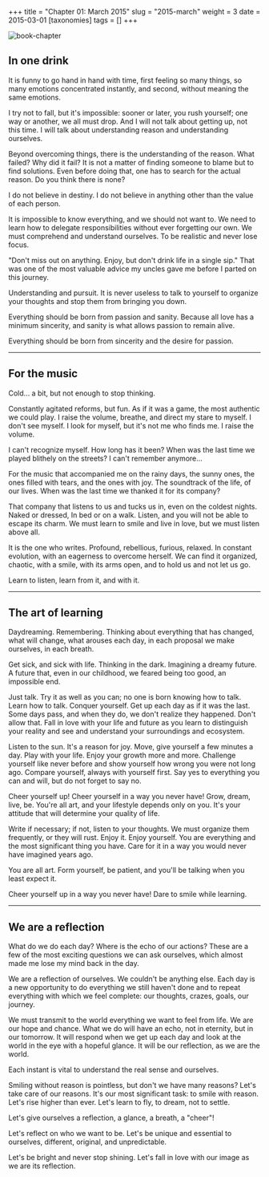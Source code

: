+++
title = "Chapter 01: March 2015"
slug = "2015-march"
weight = 3
date = 2015-03-01
[taxonomies]
tags = []
+++

![book-chapter](/images/books/oeur/01.jpg)

## In one drink

It is funny to go hand in hand with time, first feeling so many things, so many emotions concentrated instantly, and second, without meaning the same emotions.

I try not to fall, but it's impossible: sooner or later, you rush yourself; one way or another, we all must drop. And I will not talk about getting up, not this time. I will talk about understanding reason and understanding ourselves.

Beyond overcoming things, there is the understanding of the reason. What failed? Why did it fail? It is not a matter of finding someone to blame but to find solutions. Even before doing that, one has to search for the actual reason. Do you think there is none?

I do not believe in destiny. I do not believe in anything other than the value of each person.

It is impossible to know everything, and we should not want to. We need to learn how to delegate responsibilities without ever forgetting our own.
We must comprehend and understand ourselves. To be realistic and never lose focus.

"Don't miss out on anything. Enjoy, but don't drink life in a single sip."
That was one of the most valuable advice my uncles gave me before I parted on this journey.

Understanding and pursuit. It is never useless to talk to yourself to organize your thoughts and stop them from bringing you down.

Everything should be born from passion and sanity. Because all love has a minimum sincerity, and sanity is what allows passion to remain alive.

Everything should be born from sincerity and the desire for passion.

---

## For the music

Cold... a bit, but not enough to stop thinking.

Constantly agitated reforms, but fun. As if it was a game, the most authentic we could play. I raise the volume, breathe, and direct my stare to myself. I don't see myself. I look for myself, but it's not me who finds me. I raise the volume.

I can't recognize myself. How long has it been? When was the last time we played blithely on the streets? I can't remember anymore…

For the music that accompanied me on the rainy days, the sunny ones, the ones filled with tears, and the ones with joy. The soundtrack of the life, of our lives. When was the last time we thanked it for its company?

That company that listens to us and tucks us in, even on the coldest nights. Naked or dressed, In bed or on a walk. Listen, and you will not be able to escape its charm. We must learn to smile and live in love, but we must listen above all.

It is the one who writes. Profound, rebellious, furious, relaxed. In constant evolution, with an eagerness to overcome herself. We can find it organized, chaotic, with a smile, with its arms open, and to hold us and not let us go.

Learn to listen, learn from it, and with it.

---

## The art of learning

Daydreaming. Remembering. Thinking about everything that has changed, what will change, what arouses each day, in each proposal we make ourselves, in each breath.

Get sick, and sick with life. Thinking in the dark. Imagining a dreamy future. A future that, even in our childhood, we feared being too good, an impossible end.

Just talk. Try it as well as you can; no one is born knowing how to talk. Learn how to talk. Conquer yourself. Get up each day as if it was the last. Some days pass, and when they do, we don't realize they happened. Don't allow that. Fall in love with your life and future as you learn to distinguish your reality and see and understand your surroundings and ecosystem.

Listen to the sun. It's a reason for joy. Move, give yourself a few minutes a day. Play with your life. Enjoy your growth more and more. Challenge yourself like never before and show yourself how wrong you were not long ago. Compare yourself, always with yourself first. Say yes to everything you can and will, but do not forget to say no.

Cheer yourself up! Cheer yourself in a way you never have! Grow, dream, live, be. You're all art, and your lifestyle depends only on you. It's your attitude that will determine your quality of life.

Write if necessary; if not, listen to your thoughts. We must organize them frequently, or they will rust. Enjoy it. Enjoy yourself. You are everything and the most significant thing you have. Care for it in a way you would never have imagined years ago.

You are all art. Form yourself, be patient, and you'll be talking when you least expect it.

Cheer yourself up in a way you never have! Dare to smile while learning.

---

## We are a reflection

What do we do each day? Where is the echo of our actions? These are a few of the most exciting questions we can ask ourselves, which almost made me lose my mind back in the day.

We are a reflection of ourselves. We couldn't be anything else. Each day is a new opportunity to do everything we still haven't done and to repeat everything with which we feel complete: our thoughts, crazes, goals, our journey.

We must transmit to the world everything we want to feel from life. We are our hope and chance. What we do will have an echo, not in eternity, but in our tomorrow. It will respond when we get up each day and look at the world in the eye with a hopeful glance. It will be our reflection, as we are the world.

Each instant is vital to understand the real sense and ourselves.

Smiling without reason is pointless, but don't we have many reasons? Let's take care of our reasons. It's our most significant task: to smile with reason. Let's rise higher than ever. Let's learn to fly, to dream, not to settle.

Let's give ourselves a reflection, a glance, a breath, a "cheer"!

Let's reflect on who we want to be. Let's be unique and essential to ourselves, different, original, and unpredictable.

Let's be bright and never stop shining. Let's fall in love with our image as we are its reflection.
